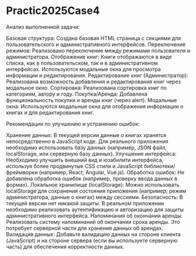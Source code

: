 # Practic2025Case4

Анализ выполненной задачи:

Базовая структура: Создана базовая HTML страница с секциями для пользовательского и административного интерфейсов.
Переключение режимов:  Реализовано переключение между режимами пользователя и администратора.
Отображение книг:  Книги отображаются в виде списка, как в пользовательском, так и в административном интерфейсах.  Используются модальные окна для просмотра информации и редактирования.
Редактирование книг (Администратор):  Реализована возможность добавления и редактирования книг через модальное окно.
Сортировка:  Реализована сортировка книг по категориям, автору и году.
Покупка/Аренда:  Добавлена функциональность покупки и аренды книг (через alert).
Модальные окна: Используются модальные окна для отображения информации о книгах и для редактирования книг.

Рекомендации по улучшению и устранению ошибок:

Хранение данных:  В текущей версии данные о книгах хранятся непосредственно в JavaScript коде.  Для реального приложения необходимо использовать базу данных (например, JSON файл, localStorage, или серверную базу данных).
Улучшение интерфейса:  Необходимо улучшить внешний вид и юзабилити интерфейса, используя более продвинутые CSS стили и JavaScript библиотеки/фреймворки (например, React, Angular, Vue.js).
Обработка ошибок:  Не добавлена обработка ошибок (например, проверку ввода данных в формах).
Локальное хранилище (localStorage):  Можно использовать localStorage для сохранения состояния приложения (например, режим администратора, данные о книгах) между сессиями.
Безопасность: В текущей версии нет никакой защиты.  В реальном приложении необходимо реализовать аутентификацию и авторизацию для защиты административного интерфейса.
Напоминания об окончании аренды:  Реализовать систему напоминаний об окончании срока аренды.  Это потребует серверной части для хранения данных об арендах.
Валидация данных:  Добавьте валидацию данных на стороне клиента (JavaScript) и на стороне сервера (если вы используете серверную часть) для обеспечения корректности данных.
